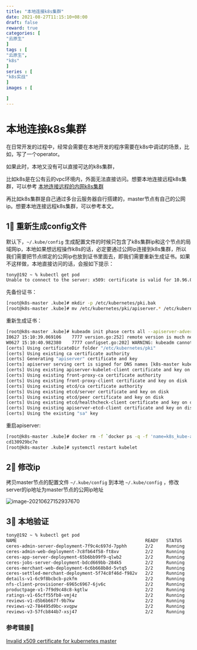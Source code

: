 ```yaml
---
title: "本地连接k8s集群"
date: 2021-08-27T11:15:10+08:00
draft: false
reward: true
categories: [
"云原生"
]
tags : [
"云原生",
"k8s"
]
series : [
"k8s实战"
]
images : [

]
---
```


# 本地连接k8s集群

在日常开发的过程中，经常会需要在本地开发的程序需要在k8s中调试的场景，比如，写了一个operator。

如果此时，本地又没有可以直接可达的k8s集群，

比如k8s是在公有云的vpc环境内，外面无法直接访问。想要本地连接远程k8s集群，可以参考 [本地连接远程的内网k8s集群](http://kuring.me/post/local-connect-remote-k8s/)

再比如k8s集群是自己通过多台云服务器自行搭建的，master节点有自己的公网ip。想要本地连接远程k8s集群，可以参考本文。



## 1⃣️ 重新生成config文件

默认下，`~/.kube/config` 生成配置文件的时候只包含了k8s集群ip和这个节点的局域网ip，本地如果想远程操作k8s的话，必定要通过公网ip连接到k8s集群，所以我们需要把节点绑定的公网ip也放到证书里面去，即我们需要重新生成证书。如果不这样做，本地直接访问的话，会报如下提示：

```bash
tony@192 ~ % kubectl get pod 
Unable to connect to the server: x509: certificate is valid for 10.96.0.1, 172.17.0.14, not 106.55.152.92
```

先备份证书：

```bash
[root@k8s-master .kube]# mkdir -p /etc/kubernetes/pki.bak
[root@k8s-master .kube]# mv /etc/kubernetes/pki/apiserver.* /etc/kubernetes/pki.bak
```

重新生成证书：

```bash
[root@k8s-master .kube]# kubeadm init phase certs all --apiserver-advertise-address=0.0.0.0 --apiserver-cert-extra-sans=10.96.0.1,172.17.0.14,xxx.xxx.xxx.xxx(公网ip)
I0627 15:10:39.069106    7777 version.go:252] remote version is much newer: v1.21.2; falling back to: stable-1.18
W0627 15:10:40.982380    7777 configset.go:202] WARNING: kubeadm cannot validate component configs for API groups [kubelet.config.k8s.io kubeproxy.config.k8s.io]
[certs] Using certificateDir folder "/etc/kubernetes/pki"
[certs] Using existing ca certificate authority
[certs] Generating "apiserver" certificate and key
[certs] apiserver serving cert is signed for DNS names [k8s-master kubernetes kubernetes.default kubernetes.default.svc kubernetes.default.svc.cluster.local] and IPs [10.96.0.1 172.17.0.14 10.96.0.1 172.17.0.14 106.55.152.92]
[certs] Using existing apiserver-kubelet-client certificate and key on disk
[certs] Using existing front-proxy-ca certificate authority
[certs] Using existing front-proxy-client certificate and key on disk
[certs] Using existing etcd/ca certificate authority
[certs] Using existing etcd/server certificate and key on disk
[certs] Using existing etcd/peer certificate and key on disk
[certs] Using existing etcd/healthcheck-client certificate and key on disk
[certs] Using existing apiserver-etcd-client certificate and key on disk
[certs] Using the existing "sa" key
```

重启apiserver:

```bash
[root@k8s-master .kube]# docker rm -f `docker ps -q -f 'name=k8s_kube-apiserver*'`
cd130929bc7e
[root@k8s-master .kube]# systemctl restart kubelet
```

## 2⃣️ 修改ip

拷贝master节点的配置文件 `~/.kube/config` 到本地 `~/.kube/config` ，修改server的ip地址为master节点的公网ip地址

![image-20210627152937670](https://cdn.tkaid.com/img/image-20210627152937670.png)



## 3⃣️ 本地验证

```bash
tony@192 ~ % kubectl get pod
NAME                                                 READY   STATUS    RESTARTS   AGE
ceres-admin-server-deployment-7f9c4c697d-7pphh       2/2     Running   0          92d
ceres-admin-web-deployment-7c8fb64f58-ft8xv          2/2     Running   2          192d
ceres-app-server-deployment-65b6bb99f9-qlwb2         2/2     Running   0          92d
ceres-jobs-server-deployment-bdcd669bb-284k5         2/2     Running   2          217d
ceres-merchant-web-deployment-6c6b668b8d-5vtq5       2/2     Running   2          192d
ceres-settled-merchant-deployment-5f74c8f46d-f982v   2/2     Running   2          213d
details-v1-6c9f8bcbcb-pzkfm                          2/2     Running   6          296d
nfs-client-provisioner-6965c6967-6jv6c               2/2     Running   8          217d
productpage-v1-7f9d9c48c8-kgtlw                      2/2     Running   4          296d
ratings-v1-65cff55fb8-vmj4z                          2/2     Running   6          296d
reviews-v1-d5b6b667f-9b7kw                           2/2     Running   4          296d
reviews-v2-784495d9bc-xvqpw                          2/2     Running   6          296d
reviews-v3-57fcb844b7-xsj47                          2/2     Running   4          296d
```

### 参考链接🔗

[Invalid x509 certificate for kubernetes master](https://stackoverflow.com/questions/46360361/invalid-x509-certificate-for-kubernetes-master)

